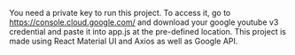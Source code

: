 You need a private key to run this project. To access it, go to https://console.cloud.google.com/ and download your google youtube v3 credential and paste it into app.js at the pre-defined location.
This project is made using React Material UI and Axios as well as Google API.

